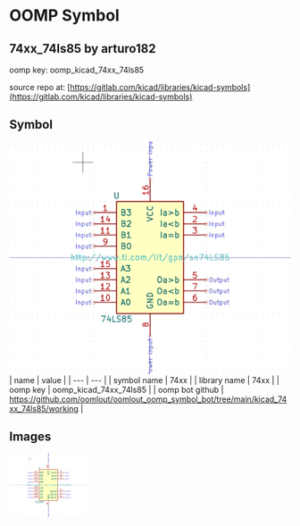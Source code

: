 # OOMP Symbol  
## 74xx_74ls85  by arturo182  
  
oomp key: oomp_kicad_74xx_74ls85  
  
source repo at: [https://gitlab.com/kicad/libraries/kicad-symbols](https://gitlab.com/kicad/libraries/kicad-symbols)  
## Symbol  
  
[![working.png](working_600.png)](working.png)  
| name | value | 
| --- | --- | 
| symbol name | 74xx | 
| library name | 74xx | 
| oomp key | oomp_kicad_74xx_74ls85 | 
| oomp bot github | https://github.com/oomlout/oomlout_oomp_symbol_bot/tree/main/kicad_74xx_74ls85/working | 
## Images  
  
[![working.png](working_140.png)](working.png)  

